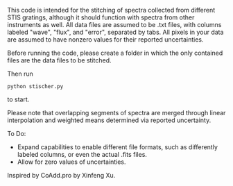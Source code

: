 This code is intended for the stitching of spectra collected from different STIS gratings, although it should function with spectra from other instruments as well.
All data files are assumed to be .txt files, with columns labeled "wave", "flux", and "error", separated by tabs.
All pixels in your data are assumed to have nonzero values for their reported uncertainties.

Before running the code, please create a folder in which the only contained files are the data files to be stitched.

Then run
```
python stischer.py
```
to start.

Please note that overlapping segments of spectra are merged through linear interpolation and weighted means determined via reported uncertainty.

To Do:
- Expand capabilities to enable different file formats, such as differently labeled columns, or even the actual .fits files.
- Allow for zero values of uncertainties.

Inspired by CoAdd.pro by Xinfeng Xu.
